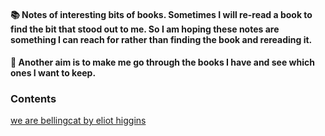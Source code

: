 #### 📚 Notes of interesting bits of books. Sometimes I will re-read a book to find the bit that stood out to me. So I am hoping these notes are something I can reach for rather than finding the book and rereading it. 

#### 🧹 Another aim is to make me go through the books I have and see which ones I want to keep.

### Contents

[we are bellingcat by eliot higgins](https://github.com/thequietlife/reading/blob/d17b24368c7b5aa736e2582d989dcfad966a1e81/books.md)
